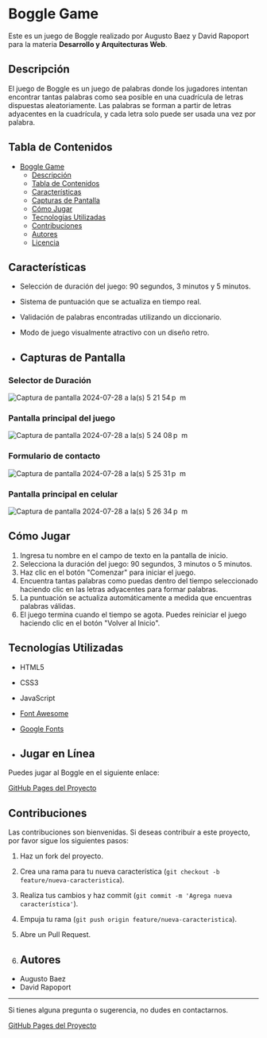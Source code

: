 # Boggle Game

Este es un juego de Boggle realizado por Augusto Baez y David Rapoport para la materia **Desarrollo y Arquitecturas Web**.

## Descripción

El juego de Boggle es un juego de palabras donde los jugadores intentan encontrar tantas palabras como sea posible en una cuadrícula de letras dispuestas aleatoriamente. Las palabras se forman a partir de letras adyacentes en la cuadrícula, y cada letra solo puede ser usada una vez por palabra.

## Tabla de Contenidos

- [Boggle Game](#boggle-game)
  - [Descripción](#descripción)
  - [Tabla de Contenidos](#tabla-de-contenidos)
  - [Características](#características)
  - [Capturas de Pantalla](#capturas-de-pantalla)
  - [Cómo Jugar](#cómo-jugar)
  - [Tecnologías Utilizadas](#tecnologías-utilizadas)
  - [Contribuciones](#contribuciones)
  - [Autores](#autores)
  - [Licencia](#licencia)

## Características

- Selección de duración del juego: 90 segundos, 3 minutos y 5 minutos.
- Sistema de puntuación que se actualiza en tiempo real.
- Validación de palabras encontradas utilizando un diccionario.
- Modo de juego visualmente atractivo con un diseño retro.

- ## Capturas de Pantalla

### Selector de Duración
![Captura de pantalla 2024-07-28 a la(s) 5 21 54 p  m](https://github.com/user-attachments/assets/4f117392-5480-4b36-9d27-74f5c70fe7d9)

### Pantalla principal del juego
![Captura de pantalla 2024-07-28 a la(s) 5 24 08 p  m](https://github.com/user-attachments/assets/84e3b557-5427-4c02-b45d-f5faf0cb1e6c)

### Formulario de contacto
![Captura de pantalla 2024-07-28 a la(s) 5 25 31 p  m](https://github.com/user-attachments/assets/f3b12e07-c9f9-4043-bdf9-a1e6ec7884a0)

### Pantalla principal en celular
![Captura de pantalla 2024-07-28 a la(s) 5 26 34 p  m](https://github.com/user-attachments/assets/1fbfce2b-e98a-468b-97c1-d674b081ac89)

## Cómo Jugar

1. Ingresa tu nombre en el campo de texto en la pantalla de inicio.
2. Selecciona la duración del juego: 90 segundos, 3 minutos o 5 minutos.
3. Haz clic en el botón "Comenzar" para iniciar el juego.
4. Encuentra tantas palabras como puedas dentro del tiempo seleccionado haciendo clic en las letras adyacentes para formar palabras.
5. La puntuación se actualiza automáticamente a medida que encuentras palabras válidas.
6. El juego termina cuando el tiempo se agota. Puedes reiniciar el juego haciendo clic en el botón "Volver al Inicio".

## Tecnologías Utilizadas

- HTML5
- CSS3
- JavaScript
- [Font Awesome](https://cdnjs.cloudflare.com/ajax/libs/font-awesome/6.0.0-beta3/css/all.min.css)
- [Google Fonts](https://fonts.googleapis.com/css2?family=Press+Start+2P&display=swap)

- ## Jugar en Línea

Puedes jugar al Boggle en el siguiente enlace:

[GitHub Pages del Proyecto](https://davidrprt.github.io/Boggle-UAI)

## Contribuciones

Las contribuciones son bienvenidas. Si deseas contribuir a este proyecto, por favor sigue los siguientes pasos:

1. Haz un fork del proyecto.
2. Crea una rama para tu nueva característica (`git checkout -b feature/nueva-caracteristica`).
3. Realiza tus cambios y haz commit (`git commit -m 'Agrega nueva característica'`).
4. Empuja tu rama (`git push origin feature/nueva-caracteristica`).
5. Abre un Pull Request.

6. ## Autores

- Augusto Baez
- David Rapoport

---

Si tienes alguna pregunta o sugerencia, no dudes en contactarnos.

[GitHub Pages del Proyecto](https://davidrprt.github.io/Boggle-UAI)
